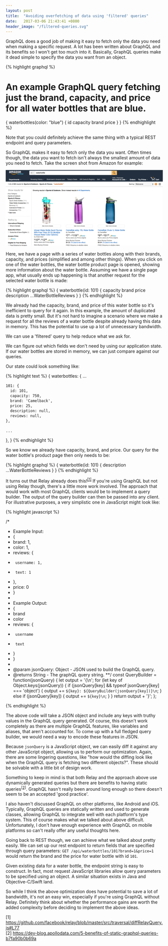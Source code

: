 ```yaml
---
layout: post
title:  "Avoiding overfetching of data using 'filtered' queries"
date:   2017-03-06 21:43:41 +0800
header_image: "/filtered-queries.svg"
---
```

GraphQL does a good job of making it easy to fetch only the data you need when making a specific request. A lot has been written about GraphQL and its benefits so I won't get too much into it. Basically, GraphQL queries make it dead simple to specify the data you want from an object.

{% highlight graphql %}
# An example GraphQL query fetching just the brand, capacity, and price for all water bottles that are blue.
{
  waterbottles(color: "blue") {
    id
    capacity
    brand
    price
  }
}
{% endhighlight %}

Note that you could definitely achieve the same thing with a typical REST endpoint and query parameters.

So GraphQL makes it easy to fetch only the data you want. Often times though, the data you want to fetch isn't always the smallest amount of data you need to fetch. Take the screen shot from Amazon for example:

![Amazon water bottle search](/assets/img/avoid_overfetching_filtered_queries/waterbottle-amazon.png)

Here, we have a page with a series of water bottles along with their brands, capacity, and prices (simplified and among other things). When you click on one of the water bottles, the water bottle product page is opened, showing more information about the water bottle. Assuming we have a single page app, what usually ends up happening is that another request for the selected water bottle is made:

{% highlight graphql %}
{
  waterbottle(id: 101) {
    capacity
    brand
    price
    description
    ...WaterBottleReviews
  }
}
{% endhighlight %}

We already had the capacity, brand, and price of this water bottle so it's inefficient to query for it again. In this example, the amount of duplicated data is pretty small. But it's not hard to imagine a scenario where we make a request for all the reviews of a water bottle despite already having this data in memory. This has the potential to use up a lot of unnecessary bandwidth.

We can use a 'filtered' query to help reduce what we ask for.

<!-- read more -->

We can figure out which fields we don't need by using our application state. If our water bottles are stored in memory, we can just compare against our queries.

Our state could look something like:

{% highlight text %}
{
  waterbottles: {
    ...

    101: {
      id: 101,
      capacity: 750,
      brand: 'Camelback',
      price: 25,
      description: null,
      reviews: null,
    },

    ...
  },
}
{% endhighlight %}

So we know we already have capacity, brand, and price. Our query for the water bottle's product page then only needs to be:

{% highlight graphql %}
{
  waterbottle(id: 101) {
    description
    ...WaterBottleReviews
  }
}
{% endhighlight %}

It turns out that Relay already does this!<sup>[[1]](#citation-1)</sup> If you're using GraphQL but not using Relay though, there's a little more work involved. The approach that would work with most GraphQL clients would be to implement a query builder. The output of the query builder can then be passed into any client. For illustrative purposes, a very simplistic one in JavaScript might look like:

{% highlight javascript %}

/*
 * Example Input:
 * {
 *    brand: 1,
 *    color: 1,
 *    reviews: {
 *      username: 1,
 *      text: 1
 *    },
 *    price: 0
 * }
 *
 * Example Output:
 * {
 *    brand
 *    color
 *    reviews: {
 *      username
 *      text
 *    }
 * }
 *
 * @param jsonQuery: Object - JSON used to build the GraphQL query.
 * @returns String - The graphQL query string.
 **/
const QueryBuilder = function(jsonQuery) {
  let output = '{\n';
  for (let key of Object.keys(jsonQuery)) {
    if (jsonQuery[key] && typeof jsonQuery[key] === 'object') {
      output += `${key}: ${QueryBuilder(jsonQuery[key])}\n`;
    }
    else if (jsonQuery[key]) {
      output += `${key}\n`;
    }
  }
  return output + '}';
};

{% endhighlight %}

The above code will take a JSON object and include any keys with truthy values in the GraphQL query generated. Of course, this doesn't work completely as there are multiple GraphQL features, like variables and aliases, that aren't accounted for. To come up with a full fledged query builder, we would need a way to encode these features in JSON.

Because `jsonQuery` is a JavaScript object, we can easily diff it against any other JavaScript object, allowing us to perform our optimization. Again, there are some lingering questions, like "how would the diffing look like when the GraphQL query is fetching two different objects?". These should be solvable with a little bit of design work.

Something to keep in mind is that both Relay and the approach above use dynamically generated queries but there are benefits to having static queries<sup>[[2]](#citation-2)</sup>. GraphQL hasn't really been around long enough so there doesn't seem to be an accepted 'good practice'.

I also haven't discussed GraphQL on other platforms, like Android and iOS. Typically, GraphQL queries are statically written and used to generate classes, allowing GraphQL to integrate well with each platform's type system. This of course makes what we talked about above difficult. Unfortunately, I don't have enough experience with GraphQL on mobile platforms so can't really offer any useful thoughts here.

Going back to REST though, we can achieve what we talked about pretty easily. We can set up our rest endpoint to return fields that are specified through query parameters: `GET /api/waterbottles/101?brand=1&price=1` would return the brand and the price for water bottle with id `101`.

Given existing data for a water bottle, the endpoint string is easy to construct. In fact, most request JavaScript libraries allow query parameters to be specified using an object. A similar situation exists in Java and Objective-C/Swift land.

So while I think the above optimization does have potential to save a lot of bandwidth, it's not an easy win, especially if you're using GraphQL without Relay. Definitely think about whether the performance gains are worth the added complexity before deciding to implement the above ideas.

[1] <a name="citation-1" href="https://github.com/facebook/relay/blob/master/src/traversal/diffRelayQuery.js#L77" target="_blank">https://github.com/facebook/relay/blob/master/src/traversal/diffRelayQuery.js#L77</a><br />
[2] <a name="citation-2" href="https://dev-blog.apollodata.com/5-benefits-of-static-graphql-queries-b7fa90b0b69a" target="_blank">https://dev-blog.apollodata.com/5-benefits-of-static-graphql-queries-b7fa90b0b69a</a>
